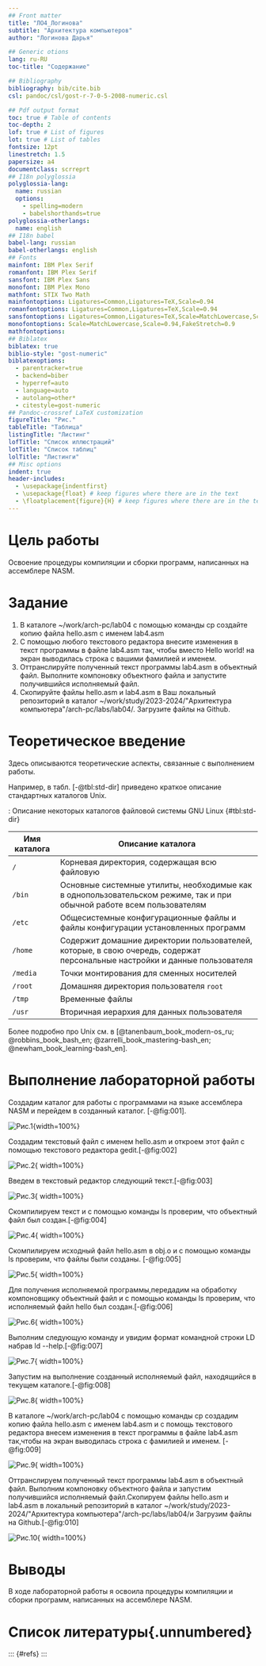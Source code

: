 ```yaml
---
## Front matter
title: "ЛО4_Логинова"
subtitle: "Архитектура компьютеров"
author: "Логинова Дарья"

## Generic otions
lang: ru-RU
toc-title: "Содержание"

## Bibliography
bibliography: bib/cite.bib
csl: pandoc/csl/gost-r-7-0-5-2008-numeric.csl

## Pdf output format
toc: true # Table of contents
toc-depth: 2
lof: true # List of figures
lot: true # List of tables
fontsize: 12pt
linestretch: 1.5
papersize: a4
documentclass: scrreprt
## I18n polyglossia
polyglossia-lang:
  name: russian
  options:
	- spelling=modern
	- babelshorthands=true
polyglossia-otherlangs:
  name: english
## I18n babel
babel-lang: russian
babel-otherlangs: english
## Fonts
mainfont: IBM Plex Serif
romanfont: IBM Plex Serif
sansfont: IBM Plex Sans
monofont: IBM Plex Mono
mathfont: STIX Two Math
mainfontoptions: Ligatures=Common,Ligatures=TeX,Scale=0.94
romanfontoptions: Ligatures=Common,Ligatures=TeX,Scale=0.94
sansfontoptions: Ligatures=Common,Ligatures=TeX,Scale=MatchLowercase,Scale=0.94
monofontoptions: Scale=MatchLowercase,Scale=0.94,FakeStretch=0.9
mathfontoptions:
## Biblatex
biblatex: true
biblio-style: "gost-numeric"
biblatexoptions:
  - parentracker=true
  - backend=biber
  - hyperref=auto
  - language=auto
  - autolang=other*
  - citestyle=gost-numeric
## Pandoc-crossref LaTeX customization
figureTitle: "Рис."
tableTitle: "Таблица"
listingTitle: "Листинг"
lofTitle: "Список иллюстраций"
lotTitle: "Список таблиц"
lolTitle: "Листинги"
## Misc options
indent: true
header-includes:
  - \usepackage{indentfirst}
  - \usepackage{float} # keep figures where there are in the text
  - \floatplacement{figure}{H} # keep figures where there are in the text
---
```


# Цель работы

Освоение процедуры компиляции и сборки программ, написанных на ассемблере NASM.


# Задание

1. В каталоге ~/work/arch-pc/lab04 с помощью команды cp создайте копию файла
hello.asm с именем lab4.asm
2. С помощью любого текстового редактора внесите изменения в текст программы в
файле lab4.asm так, чтобы вместо Hello world! на экран выводилась строка с вашими
фамилией и именем.
3. Оттранслируйте полученный текст программы lab4.asm в объектный файл. Выполните
компоновку объектного файла и запустите получившийся исполняемый файл.
4. Скопируйте файлы hello.asm и lab4.asm в Ваш локальный репозиторий в каталог ~/work/study/2023-2024/"Архитектура компьютера"/arch-pc/labs/lab04/.
Загрузите файлы на Github.

# Теоретическое введение

Здесь описываются теоретические аспекты, связанные с выполнением работы.

Например, в табл. [-@tbl:std-dir] приведено краткое описание стандартных каталогов Unix.

: Описание некоторых каталогов файловой системы GNU Linux {#tbl:std-dir}

| Имя каталога | Описание каталога                                                                                                          |
|--------------|----------------------------------------------------------------------------------------------------------------------------|
| `/`          | Корневая директория, содержащая всю файловую                                                                               |
| `/bin `      | Основные системные утилиты, необходимые как в однопользовательском режиме, так и при обычной работе всем пользователям     |
| `/etc`       | Общесистемные конфигурационные файлы и файлы конфигурации установленных программ                                           |
| `/home`      | Содержит домашние директории пользователей, которые, в свою очередь, содержат персональные настройки и данные пользователя |
| `/media`     | Точки монтирования для сменных носителей                                                                                   |
| `/root`      | Домашняя директория пользователя  `root`                                                                                   |
| `/tmp`       | Временные файлы                                                                                                            |
| `/usr`       | Вторичная иерархия для данных пользователя                                                                                 |

Более подробно про Unix см. в [@tanenbaum_book_modern-os_ru; @robbins_book_bash_en; @zarrelli_book_mastering-bash_en; @newham_book_learning-bash_en].

# Выполнение лабораторной работы

 Создадим каталог для работы с программами на языке ассемблера NASM и перейдем в созданный каталог. [-@fig:001].

![Рис.1](image/1.png){width=100%}

Создадим текстовый файл с именем hello.asm и откроем этот файл с помощью текстового редактора gedit.[-@fig:002]

![Рис.2](image/2.png){ width=100%}

Введем в текстовый редактор следующий текст.[-@fig:003]

![Рис.3](image/3.png){ width=100%}

Скомпилируем текст и с помощью команды ls проверим, что объектный файл был создан.[-@fig:004]

![Рис.4](image/4.png){ width=100%}

Скомпилируем исходный файл hello.asm в obj.o и с помощью команды ls проверим, что файлы были созданы. [-@fig:005]

![Рис.5](image/5.png){ width=100%}

Для получения исполняемой программы,передадим на обработку компоновщику объектный файл и с помощью команды ls проверим, что исполняемый файл hello был создан.[-@fig:006]

![Рис.6](image/6.png){ width=100%}

Выполним следующую команду и увидим формат командной строки LD набрав ld --help.[-@fig:007]

![Рис.7](image/7.png){ width=100%}

Запустим на выполнение созданный исполняемый файл, находящийся в текущем каталоге.[-@fig:008]

![Рис.8](image/8.png){ width=100%}

В каталоге ~/work/arch-pc/lab04 с помощью команды cp создадим копию файла hello.asm с именем lab4.asm и с помощь текстового редактора внесем изменения в текст программы в файле lab4.asm так,чтобы на экран выводилась строка с фамилией и именем. [-@fig:009]

![Рис.9](image/9.png){ width=100%}

Оттранслируем полученный текст программы lab4.asm в объектный файл. Выполним компоновку объектного файла и запустим получившийся исполняемый файл.Скопируем файлы hello.asm и lab4.asm в локальный репозиторий в каталог ~/work/study/2023-2024/"Архитектура компьютера"/arch-pc/labs/lab04/и Загрузим файлы на Github.[-@fig:010]

![Рис.10](image/10.png){ width=100%}



# Выводы

В ходе лабораторной работы я освоила процедуры компиляции и сборки программ, написанных на ассемблере NASM.

# Список литературы{.unnumbered}

::: {#refs}
:::
